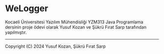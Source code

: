# WeLogger
Kocaeli Üniversitesi Yazılım Mühendisliği YZM313 Java Programlama dersinin proje ödevi olarak Yusuf Kozan ve Şükrü Fırat Sarp tarafından yapılmıştır.

---
Copyright (C) 2024 Yusuf Kozan, Şükrü Fırat Sarp